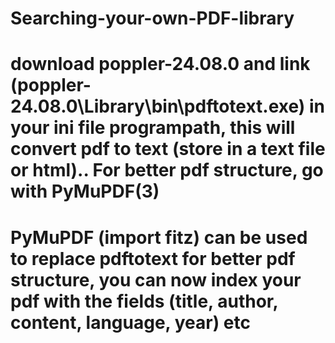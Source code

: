 ﻿# Searching-your-own-PDF-library
# download poppler-24.08.0 and link (poppler-24.08.0\Library\bin\pdftotext.exe) in your ini file programpath, this will convert pdf to text (store in a text file or html).. For better pdf structure, go with PyMuPDF(3)
# PyMuPDF (import fitz) can be used to replace pdftotext for better pdf structure, you can now index your pdf with the fields (title, author, content, language, year) etc
